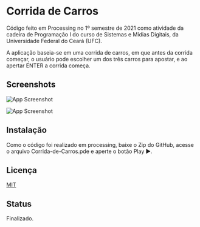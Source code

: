 # Corrida de Carros

Código feito em Processing no 1º semestre de 2021 como atividade da cadeira de Programação I do curso de Sistemas e Mídias Digitais, da Universidade Federal do Ceará (UFC).

A aplicação baseia-se em uma corrida de carros, em que antes da corrida começar,
o usuário pode escolher um dos três carros para apostar, e ao apertar ENTER a corrida começa.

## Screenshots

![App Screenshot](https://i.postimg.cc/3Jjc6vVx/imagem-2022-07-19-162616986.png) 

![App Screenshot](https://i.postimg.cc/FF3WdS9V/imagem-2022-07-19-162716625.png)

## Instalação

Como o código foi realizado em processing, baixe o Zip do GitHub, acesse o arquivo
Corrida-de-Carros.pde e aperte o botão Play ▶.

## Licença

[MIT](https://choosealicense.com/licenses/mit/)


## Status
Finalizado.    
